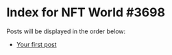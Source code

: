 # Index for NFT World #3698
Posts will be displayed in the order below:

- [Your first post](./001-first.md)

